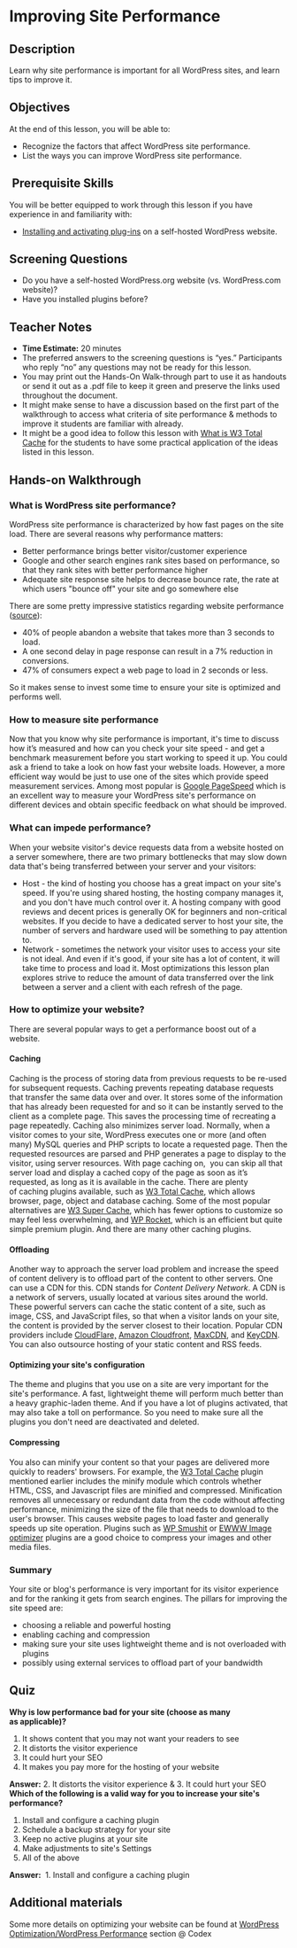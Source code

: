 # Improving Site Performance

## Description

Learn why site performance is important for all WordPress sites, and learn tips to improve it.

## Objectives

At the end of this lesson, you will be able to:

*   Recognize the factors that affect WordPress site performance.
*   List the ways you can improve WordPress site performance.

##  Prerequisite Skills

You will be better equipped to work through this lesson if you have experience in and familiarity with:

*   [Installing and activating plug-ins](https://make.wordpress.org/training/handbook/user-lessons/choosing-and-installing-plugins/) on a self-hosted WordPress website.

## Screening Questions

*   Do you have a self-hosted WordPress.org website (vs. WordPress.com website)?
*   Have you installed plugins before?

## Teacher Notes

*   **Time Estimate:** 20 minutes
*   The preferred answers to the screening questions is “yes.” Participants who reply “no” any questions may not be ready for this lesson.
*   You may print out the Hands-On Walk-through part to use it as handouts or send it out as a .pdf file to keep it green and preserve the links used throughout the document.
*   It might make sense to have a discussion based on the first part of the walkthrough to access what criteria of site performance & methods to improve it students are familiar with already.
*   It might be a good idea to follow this lesson with [What is W3 Total Cache](https://make.wordpress.org/training/handbook/user-lessons/what-is-w3-total-cache/) for the students to have some practical application of the ideas listed in this lesson.

## Hands-on Walkthrough

### What is WordPress site performance?

WordPress site performance is characterized by how fast pages on the site load. There are several reasons why performance matters:

*   Better performance brings better visitor/customer experience
*   Google and other search engines rank sites based on performance, so that they rank sites with better performance higher
*   Adequate site response site helps to decrease bounce rate, the rate at which users "bounce off" your site and go somewhere else

There are some pretty impressive statistics regarding website performance ([source](https://blog.kissmetrics.com/loading-time/)):

*   40% of people abandon a website that takes more than 3 seconds to load.
*   A one second delay in page response can result in a 7% reduction in conversions.
*   47% of consumers expect a web page to load in 2 seconds or less.

So it makes sense to invest some time to ensure your site is optimized and performs well.

### How to measure site performance

Now that you know why site performance is important, it's time to discuss how it’s measured and how can you check your site speed - and get a benchmark measurement before you start working to speed it up. You could ask a friend to take a look on how fast your website loads. However, a more efficient way would be just to use one of the sites which provide speed measurement services. Among most popular is [Google PageSpeed](https://developers.google.com/speed/pagespeed/insights/) which is an excellent way to measure your WordPress site's performance on different devices and obtain specific feedback on what should be improved.

### What can impede performance?

When your website visitor's device requests data from a website hosted on a server somewhere, there are two primary bottlenecks that may slow down data that's being transferred between your server and your visitors:

*   Host - the kind of hosting you choose has a great impact on your site's speed. If you're using shared hosting, the hosting company manages it, and you don't have much control over it. A hosting company with good reviews and decent prices is generally OK for beginners and non-critical websites. If you decide to have a dedicated server to host your site, the number of servers and hardware used will be something to pay attention to.
*   Network - sometimes the network your visitor uses to access your site is not ideal. And even if it's good, if your site has a lot of content, it will take time to process and load it. Most optimizations this lesson plan explores strive to reduce the amount of data transferred over the link between a server and a client with each refresh of the page.

### How to optimize your website?

There are several popular ways to get a performance boost out of a website.

#### Caching

Caching is the process of storing data from previous requests to be re-used for subsequent requests. Caching prevents repeating database requests that transfer the same data over and over. It stores some of the information that has already been requested for and so it can be instantly served to the client as a complete page. This saves the processing time of recreating a page repeatedly. Caching also minimizes server load. Normally, when a visitor comes to your site, WordPress executes one or more (and often many) MySQL queries and PHP scripts to locate a requested page. Then the requested resources are parsed and PHP generates a page to display to the visitor, using server resources. With page caching on,  you can skip all that server load and display a cached copy of the page as soon as it’s requested, as long as it is available in the cache. There are plenty of caching plugins available, such as [W3 Total Cache](https://wordpress.org/plugins/w3-total-cache/), which allows browser, page, object and database caching. Some of the most popular alternatives are [W3 Super Cache](https://wordpress.org/plugins/wp-super-cache/), which has fewer options to customize so may feel less overwhelming, and [WP Rocket](http://wp-rocket.me/), which is an efficient but quite simple premium plugin. And there are many other caching plugins.

#### Offloading

Another way to approach the server load problem and increase the speed of content delivery is to offload part of the content to other servers. One can use a CDN for this. CDN stands for _Content Delivery Network_. A CDN is a network of servers, usually located at various sites around the world. These powerful servers can cache the static content of a site, such as image, CSS, and JavaScript files, so that when a visitor lands on your site, the content is provided by the server closest to their location. Popular CDN providers include [CloudFlare,](https://www.cloudflare.com/) [Amazon Cloudfront](http://aws.amazon.com/cloudfront/), [MaxCDN](http://www.maxcdn.com/), and [KeyCDN](https://www.keycdn.com/). You can also outsource hosting of your static content and RSS feeds.

#### Optimizing your site's configuration

The theme and plugins that you use on a site are very important for the site's performance. A fast, lightweight theme will perform much better than a heavy graphic-laden theme. And if you have a lot of plugins activated, that may also take a toll on performance. So you need to make sure all the plugins you don't need are deactivated and deleted.

#### Compressing

You also can minify your content so that your pages are delivered more quickly to readers' browsers. For example, the [W3 Total Cache](https://wordpress.org/plugins/w3-total-cache/) plugin mentioned earlier includes the minify module which controls whether HTML, CSS, and Javascript files are minified and compressed. Minification removes all unnecessary or redundant data from the code without affecting performance, minimizing the size of the file that needs to download to the user's browser. This causes website pages to load faster and generally speeds up site operation. Plugins such as [WP Smushit](http://wordpress.org/plugins/wp-smushit/) or [EWWW Image optimizer](https://wordpress.org/plugins/ewww-image-optimizer/) plugins are a good choice to compress your images and other media files.

### Summary

Your site or blog's performance is very important for its visitor experience and for the ranking it gets from search engines. The pillars for improving the site speed are:

*   choosing a reliable and powerful hosting
*   enabling caching and compression
*   making sure your site uses lightweight theme and is not overloaded with plugins
*   possibly using external services to offload part of your bandwidth

## Quiz

**Why is low performance bad for your site (choose as many as applicable)?**

1.  It shows content that you may not want your readers to see
2.  It distorts the visitor experience
3.  It could hurt your SEO
4.  It makes you pay more for the hosting of your website

**Answer:** 2. It distorts the visitor experience & 3\. It could hurt your SEO **Which of the following is a valid way for you to increase your site's performance?**

1.  Install and configure a caching plugin
2.  Schedule a backup strategy for your site
3.  Keep no active plugins at your site
4.  Make adjustments to site's Settings
5.  All of the above

**Answer:**  1. Install and configure a caching plugin

## Additional materials

Some more details on optimizing your website can be found at [WordPress Optimization/WordPress Performance](https://codex.wordpress.org/WordPress_Optimization/WordPress_Performance) section @ Codex
